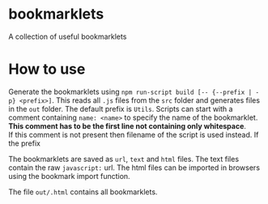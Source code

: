 # bookmarklets
 A collection of useful bookmarklets

# How to use

Generate the bookmarklets using `npm run-script build [-- {--prefix | -p} <prefix>]`. This reads all `.js` files from the `src` folder and generates files in the `out` folder. The default prefix is `Utils`. Scripts can start with a comment containing `name: <name>` to specify the name of the bookmarklet.  
**This comment has to be the first line not containing only whitespace**.  
If this comment is not present then filename of the script is used instead.
If the prefix

The bookmarklets are saved as `url`, `text` and `html` files. The text files contain the raw `javascript:` url. The html files can be imported in browsers using the bookmark import function.

The file `out/.html` contains all bookmarklets.